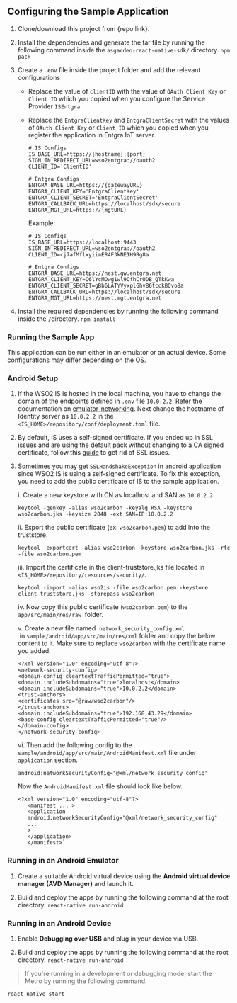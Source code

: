 ## Configuring the Sample Application

1. Clone/download this project from {repo link}. 

2. Install the dependencies and generate the tar file by running the following command inside
   the `asgardeo-react-native-sdk/` directory.
   `npm pack` 
   
3. Create a `.env` file inside the project folder and add the relevant configurations
   - Replace the value of `clientID` with the value of `OAuth Client Key` or `Client ID` which you copied when you
     configure the Service Provider `ISEntgra`.
   - Replace the `EntgraClientKey` and `EntgraClientSecret` with the values of `OAuth Client Key` or `Client ID`
     which you copied when you register the application in Entgra IoT server.

       ```
       # IS Configs
       IS_BASE_URL=https://{hostname}:{port}
       SIGN_IN_REDIRECT_URL=wso2entgra://oauth2
       CLIENT_ID='ClientID'
      
       # Entgra Configs
       ENTGRA_BASE_URL=https://{gatewayURL}
       ENTGRA_CLIENT_KEY='EntgraClientKey'
       ENTGRA_CLIENT_SECRET='EntgraClientSecret'
       ENTGRA_CALLBACK_URL=https://localhost/sdk/secure
       ENTGRA_MGT_URL=https://{mgtURL}
       ```

     Example:

       ```
       # IS Configs
       IS_BASE_URL=https://localhost:9443
       SIGN_IN_REDIRECT_URL=wso2entgra://oauth2
       CLIENT_ID=cj7afMflxyiimER4F3kNE1H9Rg8a
      
       # Entgra Configs
       ENTGRA_BASE_URL=https://nest.gw.entgra.net
       ENTGRA_CLIENT_KEY=O6lYcMOwg1wl9OfhCrUDB_QTkKwa
       ENTGRA_CLIENT_SECRET=gBb6LATYVyxplGhvB6tcckBOvo8a
       ENTGRA_CALLBACK_URL=https://localhost/sdk/secure
       ENTGRA_MGT_URL=https://nest.mgt.entgra.net
       ```

4. Install the required dependencies by running the following command inside the `/`directory. 
   `npm install`

### Running the Sample App

This application can be run either in an emulator or an actual device. Some configurations may differ depending on the OS.

### Android Setup

1. If the WSO2 IS is hosted in the local machine, you have to change the domain of the endpoints defined in `.env` 
file `10.0.2.2`. Refer the documentation on [emulator-networking](https://developer.android.com/studio/run/emulator-networking). 
Next change the hostname of Identity server as `10.0.2.2` in the `<IS_HOME>/repository/conf/deployment.toml` 
file. 

2. By default, IS uses a self-signed certificate. If you ended up in SSL issues and are using the default pack without 
changing to a CA signed certificate, follow this 
[guide](https://developer.android.com/training/articles/security-config) to get rid of SSL issues. 

3. Sometimes you may get `SSLHandshakeException` in android application since WSO2 IS is using a self-signed 
certificate. To fix this exception, you need to add the public certificate of IS to the sample application. 

   i. Create a new keystore with CN as localhost and SAN as `10.0.2.2`.

   `keytool -genkey -alias wso2carbon -keyalg RSA -keystore wso2carbon.jks -keysize 2048 -ext SAN=IP:10.0.2.2`
   

   ii. Export the public certificate (ex: `wso2carbon.pem`) to add into the truststore.

   `keytool -exportcert -alias wso2carbon -keystore wso2carbon.jks -rfc -file wso2carbon.pem`
   

   iii. Import the certificate in the client-truststore.jks file located in  `<IS_HOME>/repository/resources/security/`.

   `keytool -import -alias wso2is -file wso2carbon.pem -keystore client-truststore.jks -storepass wso2carbon`
   

   iv. Now copy this public certificate (`wso2carbon.pem`) to the  `app/src/main/res/raw`  folder.
   

   v. Create a new file named  `network_security_config.xml`  in `sample/android/app/src/main/res/xml` folder and copy the below content to it. Make sure to replace `wso2carbon` with the certificate name you added.
   
   ```
   <?xml version="1.0" encoding="utf-8"?>
   <network-security-config>
   <domain-config cleartextTrafficPermitted="true">
   <domain includeSubdomains="true">localhost</domain>
   <domain includeSubdomains="true">10.0.2.2</domain>
   <trust-anchors>
   <certificates src="@raw/wso2carbon"/>
   </trust-anchors>
   <domain includeSubdomains="true">192.168.43.29</domain>
   <base-config cleartextTrafficPermitted="true"/>
   </domain-config>
   </network-security-config>
   ```

   vi. Then add the following config to the `sample/android/app/src/main/AndroidManifest.xml` file  under 
`application` section. 

   `android:networkSecurityConfig="@xml/network_security_config"`    

   Now the `AndroidManifest.xml` file should look like below.
   ```
   <?xml version="1.0" encoding="utf-8"?>
      <manifest ... >
      <application
      android:networkSecurityConfig="@xml/network_security_config"
      ...
      >
      </application>
      </manifest>`
   ```

### Running in an Android Emulator

1. Create a suitable Android virtual device using the **Android virtual device manager (AVD Manager)** and launch it.


2. Build and deploy the apps by running the following command at the root directory.
   `react-native run-android`

### Running in an Android Device

1. Enable **Debugging over USB** and plug in your device via USB. 

2. Build and deploy the apps by running the following command at the root directory.
   `react-native run-android`

> If you're running in a development or debugging mode, start the Metro by running the following command.
>
`react-native start`